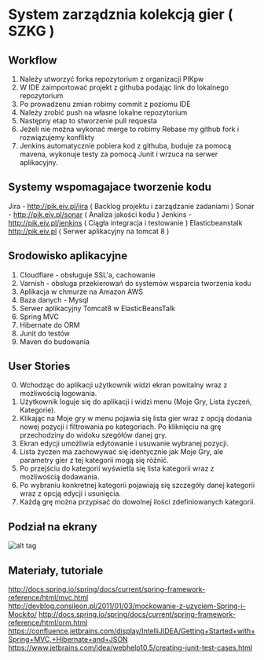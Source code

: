 System zarządznia kolekcją gier ( SZKG )
==============

Workflow
--------------
1. Należy utworzyć forka repozytorium z organizacji PIKpw
2. W IDE zaimportować projekt z githuba podając link do lokalnego repozytorium
3. Po prowadzenu zmian robimy commit z poziomu IDE
4. Należy zrobić push na własne lokalne repozytorium
5. Następny etap to stworzenie pull requesta
6. Jeżeli nie można wykonać merge to robimy Rebase my github fork i rozwiązujemy konflikty
7. Jenkins automatycznie pobiera kod z githuba, buduje za pomocą mavena, wykonuje testy za pomocą Junit i wrzuca na serwer aplikacyjny.

Systemy wspomagajace tworzenie kodu
--------------
Jira - http://pik.eiv.pl/jira ( Backlog projektu i zarządzanie zadaniami )
Sonar - http://pik.eiv.pl/sonar ( Analiza jakości kodu )
Jenkins - http://pik.eiv.pl/jenkins ( Ciągła integracja i testowanie )
Elasticbeanstalk http://pik.eiv.pl ( Serwer aplikacyjny na tomcat 8 )

Srodowisko aplikacyjne
--------------
1. Cloudflare - obsługuje SSL'a, cachowanie
2. Varnish - obsługa przekierowań do systemów wsparcia tworzenia kodu
3. Aplikacja w chmurze na Amazon AWS
4. Baza danych - Mysql
5. Serwer aplikacyjny Tomcat8 w ElasticBeansTalk
6. Spring MVC
7. Hibernate do ORM
8. Junit do testów
9. Maven do budowania

User Stories
--------------
0. Wchodząc do aplikacji użytkownik widzi ekran powitalny wraz z możliwością logowania.
1. Użytkownik loguje się do aplikacji i widzi menu (Moje Gry, Lista życzeń, Kategorie).
2. Klikając na Moje gry w menu pojawia się lista gier wraz z opcją dodania nowej pozycji i filtrowania po kategoriach. Po kliknięciu na grę przechodziny do widoku szegółów danej gry.
3. Ekran edycji umożliwia edytowanie i usuwanie wybranej pozycji.
4. Lista życzen ma zachowywać się identycznie jak Moje Gry, ale parametry gier z tej kategorii mogą się różnić.
5. Po przejściu do kategorii wyświetla się lista kategorii wraz z możliwością dodawania.
6. Po wybraniu konkretnej kategorii pojawiają się szczegóły danej kategorii wraz z opcją edycji i usunięcia.
7. Każdą grę można przypisać do dowolnej ilości zdefiniowanych kategorii.

Podział na ekrany
---------------
![alt tag](https://slack-files.com/files-tmb/T03PZ3B5A-F04PR43UJ-edc4098605/pik-szkg-zadania__1__1024.png)

Materiały, tutoriale
-------------
http://docs.spring.io/spring/docs/current/spring-framework-reference/html/mvc.html
http://devblog.consileon.pl/2011/01/03/mockowanie-z-uzyciem-Spring-i-Mockito/
http://docs.spring.io/spring/docs/current/spring-framework-reference/html/orm.html
https://confluence.jetbrains.com/display/IntelliJIDEA/Getting+Started+with+Spring+MVC,+Hibernate+and+JSON
https://www.jetbrains.com/idea/webhelp10.5/creating-junit-test-cases.html
